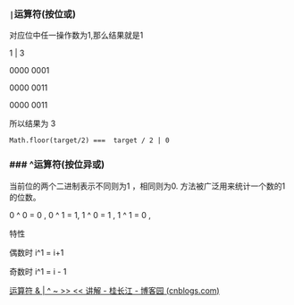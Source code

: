 <!--
 * @Author: 李湘粤
 * @Date: 2023-03-04 20:44:15
 * @LastEditors: 李湘粤
 * @LastEditTime: 2023-03-04 20:45:56
 * @Description: 请填写简介
-->
### `|`运算符(按位或)

对应位中任一操作数为1,那么结果就是1

1 | 3

0000 0001

0000 0011

0000 0011

所以结果为 3

```
Math.floor(target/2) ===  target / 2 | 0
```

### ### ^运算符(按位异或)

当前位的两个二进制表示不同则为1 ，相同则为0. 方法被广泛用来统计一个数的1的位数。

0 ^ 0 = 0 ,
0 ^ 1 = 1,
1 ^ 0 = 1 ,
1 ^ 1 = 0 ,

特性

偶数时 i^1 = i+1

奇数时 i^1 = i - 1

[运算符 & | ^ ~ >> << 讲解 - 桂长江 - 博客园 (cnblogs.com)](https://www.cnblogs.com/riverone/p/11904667.html)